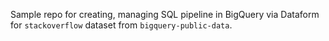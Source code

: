 Sample repo for creating, managing SQL pipeline in BigQuery via Dataform for `stackoverflow` dataset from `bigquery-public-data`.